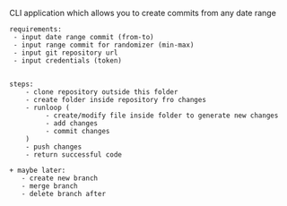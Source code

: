 CLI application which allows you to create commits from any date range

    requirements:
     - input date range commit (from-to)
     - input range commit for randomizer (min-max)
     - input git repository url
     - input credentials (token)
   

    steps: 
        - clone repository outside this folder
        - create folder inside repository fro changes
        - runloop (
             - create/modify file inside folder to generate new changes
             - add changes
             - commit changes
        )
        - push changes
        - return successful code
   
    + maybe later:
       - create new branch
       - merge branch
       - delete branch after